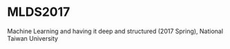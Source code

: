 # MLDS2017
Machine Learning and having it deep and structured (2017 Spring), National Taiwan University
